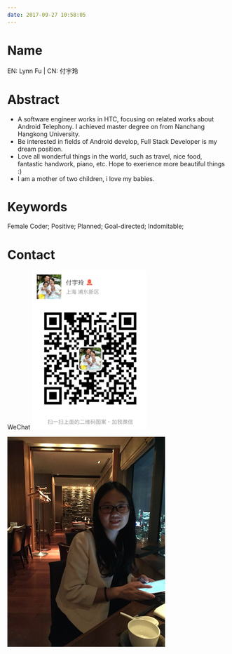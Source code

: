 ```yaml
---
date: 2017-09-27 10:58:05
---
```


Name
=====

EN: Lynn Fu | CN: 付宇玲

Abstract
========
* A software engineer works in HTC, focusing on related works about Android Telephony. I achieved master degree on from Nanchang Hangkong University.
* Be interested in fields of Android develop, Full Stack Developer is my dream position.
* Love all wonderful things in the world, such as travel, nice food, fantastic handwork, piano, etc. Hope to exerience more beautiful things :)
* I am a mother of two children, i love my babies.

Keywords
========
Female Coder; Positive; Planned; Goal-directed; Indomitable; 

Contact
========
WeChat
![myself](index/wechat.jpg)

![myself](index/1.jpeg)



